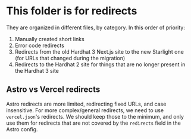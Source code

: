 # This folder is for redirects

They are organized in different files, by category. In this order of priority:

1. Manually created short links
2. Error code redirects
3. Redirects from the old Hardhat 3 Next.js site to the new Starlight one (for URLs that changed during the migration)
4. Redirects to the Hardhat 2 site for things that are no longer present in the Hardhat 3 site

## Astro vs Vercel redirects

Astro redirects are more limited, redirecting fixed URLs, and case insensitive. For more complex/general redirects, we need to use `vercel.json`'s redirects. We should keep those to the minimum, and only use them for redirects that are not covered by the `redirects` field in the Astro config.
